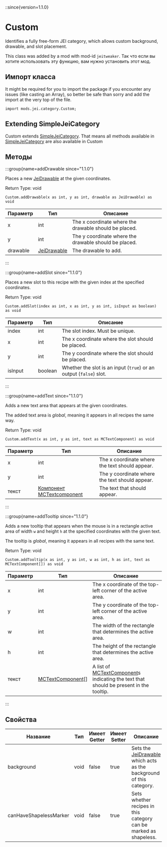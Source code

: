 ::since{version=1.1.0}
# Custom

Identifies a fully free-form JEI category, which allows custom background, drawable, and slot placement.

This class was added by a mod with mod-id `jeitweaker`. Так что если вы хотите использовать эту функцию, вам нужно установить этот мод.

## Импорт класса

It might be required for you to import the package if you encounter any issues (like casting an Array), so better be safe than sorry and add the import at the very top of the file.
```zenscript
import mods.jei.category.Custom;
```


## Extending SimpleJeiCategory

Custom extends [SimpleJeiCategory](/mods/JEITweaker/API/Category/SimpleJeiCategory). That means all methods available in [SimpleJeiCategory](/mods/JEITweaker/API/Category/SimpleJeiCategory) are also available in Custom

## Методы

:::group{name=addDrawable since="1.1.0"}

Places a new [JeiDrawable](/mods/JEITweaker/API/Component/JeiDrawable) at the given coordinates.

Return Type: void

```zenscript
Custom.addDrawable(x as int, y as int, drawable as JeiDrawable) as void
```

| Параметр | Тип                                                       | Описание                                              |
| -------- | --------------------------------------------------------- | ----------------------------------------------------- |
| x        | int                                                       | The x coordinate where the drawable should be placed. |
| y        | int                                                       | The y coordinate where the drawable should be placed. |
| drawable | [JeiDrawable](/mods/JEITweaker/API/Component/JeiDrawable) | The drawable to add.                                  |


:::

:::group{name=addSlot since="1.1.0"}

Places a new slot to this recipe with the given index at the specified coordinates.

Return Type: void

```zenscript
Custom.addSlot(index as int, x as int, y as int, isInput as boolean) as void
```

| Параметр | Тип     | Описание                                                           |
| -------- | ------- | ------------------------------------------------------------------ |
| index    | int     | The slot index. Must be unique.                                    |
| x        | int     | The x coordinate where the slot should be placed.                  |
| y        | int     | The y coordinate where the slot should be placed.                  |
| isInput  | boolean | Whether the slot is an input (`true`) or an output (`false`) slot. |


:::

:::group{name=addText since="1.1.0"}

Adds a new text area that appears at the given coordinates.

 The added text area is <em>global</em>, meaning it appears in all recipes the same way.

Return Type: void

```zenscript
Custom.addText(x as int, y as int, text as MCTextComponent) as void
```

| Параметр | Тип                                                                 | Описание                                       |
| -------- | ------------------------------------------------------------------- | ---------------------------------------------- |
| x        | int                                                                 | The x coordinate where the text should appear. |
| y        | int                                                                 | The y coordinate where the text should appear. |
| текст    | [Компонент MCTextcomponent](/vanilla/api/util/text/MCTextComponent) | The text that should appear.                   |


:::

:::group{name=addTooltip since="1.1.0"}

Adds a new tooltip that appears when the mouse is in a rectangle active area of width `w` and height `h` at the specified coordinates with the given text.

 The tooltip is <em>global</em>, meaning it appears in all recipes with the same text.

Return Type: void

```zenscript
Custom.addTooltip(x as int, y as int, w as int, h as int, text as MCTextComponent[]) as void
```

| Параметр | Тип                                                         | Описание                                                                                                                        |
| -------- | ----------------------------------------------------------- | ------------------------------------------------------------------------------------------------------------------------------- |
| x        | int                                                         | The x coordinate of the top-left corner of the active area.                                                                     |
| y        | int                                                         | The y coordinate of the top-left corner of the active area.                                                                     |
| w        | int                                                         | The width of the rectangle that determines the active area.                                                                     |
| h        | int                                                         | The height of the rectangle that determines the active area.                                                                    |
| текст    | [MCTextComponent](/vanilla/api/util/text/MCTextComponent)[] | A list of [MCTextComponent](/vanilla/api/util/text/MCTextComponent)s indicating the text that should be present in the tooltip. |


:::


## Свойства

| Название               | Тип  | Имеет Getter | Имеет Setter | Описание                                                                                                          |
| ---------------------- | ---- | ------------ | ------------ | ----------------------------------------------------------------------------------------------------------------- |
| background             | void | false        | true         | Sets the [JeiDrawable](/mods/JEITweaker/API/Component/JeiDrawable) which acts as the background of this category. |
| canHaveShapelessMarker | void | false        | true         | Sets whether recipes in this category can be marked as shapeless.                                                 |

